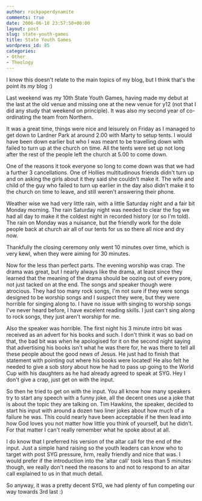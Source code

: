 ```yaml
---
author: rockpaperdynamite
comments: true
date: 2006-06-18 23:57:50+00:00
layout: post
slug: state-youth-games
title: State Youth Games
wordpress_id: 85
categories:
- Other
- Theology
---
```


I know this doesn't relate to the main topics of my blog, but I think that's the point its _my_ blog :)

Last weekend was my 10th State Youth Games, having made my debut at the last at the old venue and missing one at the new venue for y12 (not that I did any study that weekend on principle). It was also my second year of co-ordinating the team from Northern.<!-- more -->

It was a great time, things were nice and leisurely on Friday as I managed to get down to Lardner Park at around 2.00 with Marty to setup tents. I would have been down earlier but who I was meant to be travelling down with failed to turn up at the church on time. All the tents were set up not long after the rest of the people left the church at 5.00 to come down.

One of the reasons it took everyone so long to come down was that we had a further 3 cancellations. One of Hollies multitudinous friends didn't turn up and on asking the girls about it they said she couldn't make it. The wife and child of the guy who failed to turn up earlier in the day also didn't make it to the church on time to leave, and still weren't answering their phone.

Weather wise we had very little rain, with a little Saturday night and a fair bit Monday morning. The rain Saturday night was needed to clear the fog we had all day to make it the coldest night in recorded history (or so I'm told). The rain on Monday was a nuisance, but the friendly work for the dole people back at church air all of our tents for us so there all nice and dry now.

Thankfully the closing ceremony only went 10 minutes over time, which is very kewl, when they were aiming for 30 minutes.

Now for the less than perfect parts. The evening worship was crap. The drama was great, but I nearly always like the drama, at least since they learned that the meaning of the drama should be oozing out of every pore, not just tacked on at the end. The songs and speaker though were atrocious. They had too many rock songs, I'm not sure if they were songs designed to be worship songs and I suspect they were, but they were horrible for singing along to. I have no issue with singing to worship songs I've never heard before, I have excelent reading skills. I just can't sing along to rock songs, they just aren't worship for me.

Also the speaker was horrible. The first night his 3 minute intro bit was received as an advert for his books and such. I don't think it was so bad on that, the bad bit was when he apologised for it on the second night saying that advertising his books isn't what he was there for, he was there to tell all these people about the good news of Jesus. He just had to finish that statement with pointing out where his books were located! He also felt he needed to give a sob story about how he had to pass up going to the World Cup with his daughters as he had already agreed to speak at SYG. Hey I don't give a crap, just get on with the input.

So then he tried to get on with the input. You all know how many speakers try to start any speech with a funny joke, all the decent ones use a joke that is about the topic they are talking on.  Tim Hawkins, the speaker, decided to start his input with around a dozen two liner jokes about how much of a failure he was. This could nearly have been acceptable if he then lead into how God loves you not matter how little you think of yourself, but he didn't. For that matter I can't really remember what he spoke about at all.

I do know that I preferred his version of the altar call for the end of the input. Just a simple hand raising so the youth leaders can know who to target with post SYG pressure, hrm, really friendly and nice that was. I would prefer if the introduction into the 'altar call' took less than 5 minutes though, we really don't need the reasons to and not to respond to an altar call explained to us in that much detail.

So anyway, it was a pretty decent SYG, we had plenty of fun competing our way towards 3rd last :)
